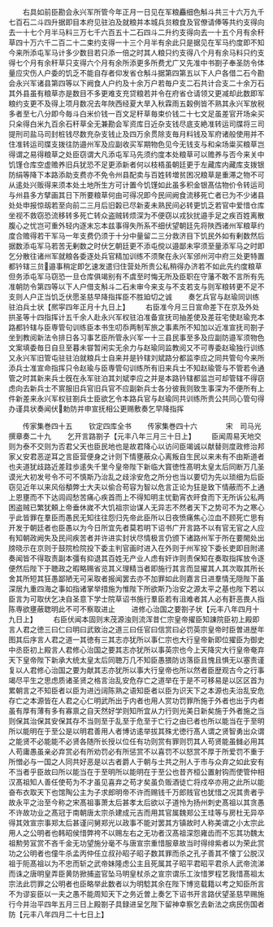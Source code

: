 <!-- { "loadSidebar": true } -->
　　右具如前臣勘会永兴军所管今年正月一日见在军粮麤细色斛斗共三十六万九千七百石二斗四升据即目本府见驻泊及就粮并本城兵贠粮食及官僚请俸等共约支得向去一十七个月半马料三万七千六百五十二石四斗二升约支得向去一十五个月有余秆草四十万六千二百二十二束约支得一十三个月半有余此只是据见在军马约度即不知今来所添屯军马计多少数目若只添一倍之时其人粮只约支得八个月有余马料只约支得七个月有余秆草只支得六个月有余所添更多所费尤广又先准中书劄子奉圣防令体量应灾伤人户委的饥乏不能自存者仰发省仓斛斗据第四第五以下人户各借二石今勘会永兴军诸县第四等以下阙食人户约及十余万户若毎户支二石共计合支二十余万石其外县虽有粮草亦是数目不多更难支充贷粮若并令在府省仓请领又更减却此数即军粮约支更不及得上项月数况去年陜西经夏大旱入秋霖雨五糓例皆不熟其永兴军放税多者至七八分即今毎斗白米价钱一百文足秆草毎束价钱二十七文足虽差官开场籴买只籴得白米九百余石秆草全无兼勘会军资库日近杂支钱尽底支絶准转运司牒将三司提刑司盐马司封桩钱尽数充杂支钱止及四万余贯除支毎月料钱及军府诸般使用并不住准转运司牒支拨往防邉州军及应副收买军期物色见今无钱支与和籴场粜买粮草岂得谓之易得粮草之处臣窃谓大凡添屯军马先须约度本处粮草可以赡养与否今来关中饥馑仓库空虚赡养旧兵犹恐不足更添新者何以枝梧虽朝廷更于左藏库内藏库支拨银防绢等降下本路添助支费亦不免令州县配卖与百姓转増贫困况粮草是重滞之物不可从逺处兴贩得来须本处土地所生方可计置今饥馑如此虽多积金银髙估物价令转运司与州县多方擘画其日下所要粮草何由可得况即今民间阙食流移死亡者已为不少诸县处处申报惊刼若至向前二三月后旧糓已尽新麦未熟民间必转更饥乏若官中爱惜仓库坐视不救窃恐流移转多死亡转众盗贼转烦深为不便窃以戎狄扰邉手足之疾百姓离散腹心之忧岂可重外轻内逐末忘本兹事得失所系不细伏望朝廷先将陜西诸州军粮草约度合赡得若干军马一年支费仍须于十分中量留二三分救济目下饥民外如有剰数然后据数添屯军马若苦无剰数之时伏乞朝廷更不添屯傥以邉鄙未寜须至量添军马之时即乞分散往诸州军就粮各委逐处兵官精加训练不须聚在永兴军邠州河中府三处更特置都钤辖三贠邉事稍定即乞速发遣归住营处所贵公私稍得办济若不如此先约度粮草但务添屯军马窃恐一旦仓库俱竭别有不虞至时悔无所及臣职在守藩不敢不言所有先准朝防令第四等以下人户借支斛斗二石未审今来支与不支若支与则军粮转更不足不支则人户正当饥乏伏愿圣慈早降指挥臣不胜廹切之诚
　　奏乞兵官与赵瑜同训练驻泊兵士状【熈寜四年正月十九日上】
　　右臣准今月三日宣命差下在京及外处拱圣等十四指挥计五千余人赴永兴军权驻泊准备宣抚司抽差使及差荘宅使赵瑜充本路都钤辖与臣専管句训练臣本书生叨忝两制军旅之事素所不知加以近准宣抚司劄子坐到教阅新法令排日各习事艺臣所管永兴军一十三县民事至多及应副防邉军须物色文案填委毎日自旦至暮未甞暂闲实无余力与赵瑜同监教阅又不可専委赵瑜独行训练又永兴军旧管屯驻驻泊就粮兵士自来并是钤辖刘斌路分都监李应之同共管句今来所添兵士准宣命指挥只令赵瑜与臣専管句训练所有旧来兵士不知赵瑜管与不管若令通管之时其新来兵士旣在永军驻泊其刘斌李应之并是本路钤辖都监岂可却管辖不得窃虑向去新兵士不賔服旧兵官旧兵官不应副新兵士各分彼我则致生事深为不便所有上件新差来永兴军权驻劄兵士臣欲乞令本路兵官与赵瑜同共训练所贵公共同心管句得办谨具状奏闻伏勅防并申宣抚相公更赐敷奏乞早降指挥









　　传家集巻四十五
　　钦定四库全书
　　传家集巻四十六　　　　宋　司马光　撰章奏二十九
　　乞开言路劄子【元丰八年三月三十日上】
　　臣闻周易天地交则为泰不交则为否君父天也臣民地也是故君降心以访问臣竭诚以献替则度政修治邦家乂安君恶逆耳之言臣营便身之计则下情壅蔽众心离叛自生民以来未有不由斯道者也夫道犹歧路近差跬歩逺失千里今皇帝陛下新临大寳徳性髙明太皇太后同断万几圣谟光大初发号令不可不慎斯乃治乱之歧涂安危之所分也当以要切为先以琐细为后臣窃见近年以来风俗頺弊士大夫以偷合苟容为智以危言正论为狂是致下情蔽而不上通上恩壅而不下达闾阎愁苦痛心疾首而上不得知明主忧勤宵衣旰食而下无所诉公私两困盗贼已繁犹頼上帝垂休嵗不大饥祖宗诒谋人无异志不然者天下之势可不为之寒心乎此皆罪在羣臣而愚民无知往往怨归先帝此臣所以日夜愤痛焦心泣血不顾死亡思有开发于朝廷者也臣愚以为今日所宜先者莫若明下诏书广开言路不以有官无官之人应有知朝政阙失及民间疾苦者并许进实封状尽情极言仍颁下诸路州军于所在要閙处出牓晓示在京则于鼓院检院投下委主判官画时进入在外则于州军投下委长吏即目附递奏闻皆不得取责副本彊有抑退其百姓无产业人虑有奸诈则责保知在奏取指挥放令逐便然后陛下于聴政之暇略赐省览其义理精当者即施行其言而显擢其人其次取其所长舍其所短其狂愚鄙陋无可采取者报闻罢去亦不加罪如此则嘉言日进羣情无隠陛下虽深居九重四海之事如指诸掌举措施为惟陛下所欲斯乃治安之源太平之基也陛下若以臣言为可取伏乞决自圣意下学士院草诏书施行羣臣若有沮难者其人必有姧恶畏人指陈専欲壅蔽聦明此不可不察取进止
　　进修心治国之要劄子状【元丰八年四月十九日上】
　　右臣伏闻本固则末茂源浊则流浑昔仁宗皇帝擢臣知諌院臣初上殿即言人君之徳三曰仁曰明曰武致治之道三曰任官曰信赏曰必罚英宗皇帝时臣曽进歴年图其后序言人君之道一其徳有三其志亦犹所以事仁宗也大行皇帝新即位擢臣为御史中丞臣初上殿言人君修心治国之要其志亦犹所以事英宗也今上天降灾大行皇帝奄弃天下皇帝陛下新承大统太皇太后同聴万几不知臣愚猥防访落臣且愧且惧无以塞责谨复以人君修心治国之要为献其志亦犹所以事大行皇帝也所以然者臣歴观古今之行事竭尽平生之思虑质诸圣贤之格言治乱安危存亡之道举在于是不可移易是以区区首为累朝言之不知臣者以臣为进迃阔陈熟之语知臣者以臣为识天下之本源也夫治乱安危存亡之本源皆在人君之心仁明武所出于内者也用人赏功罚罪所施于外者也出于内者虽有厚有薄有多有寡禀之自天然好学则知所宜从力行则光美日新矣施于外者施之当则保其治保其安保其存不当则至于乱至于危至于亡行之由已者也所以能当在于至明所以能明在于至公是以明君善用人者博访逺举拔其殊尤徳行髙人谓之贤智勇出众谓之能贤不必能能不必贤各随所长授以位任有功则赏有罪则罚其人苟贤能虽雠必用其人苟庸愚虽亲必弃赏必有所劝罚必有所惩赏不以喜罚不以怒赏不厚于所爱罚不重于所憎必与一国之人同共好恶是以古者爵人于朝与士共之刑人于市与众弃之如此安有不当者乎臣故曰所以能当在于至明所以能明在于至公也昔齐桓公置射钩而使管仲相汉髙祖知人善任使苟为不才虽见喜弃之苟才矣虽负贩酒徒亡将戍卒亦用之此所以能奋布衣取天下也馆陶公主为子求郎明帝不许而赐钱千万郎贱官也犹惜之况其贵者乎故永平之治至今称之宋髙祖事萧太后甚孝太后欲以子道怜为扬州刺史髙祖以其贪愚不许故功业之髙冠于南朝唐太宗杀建成元吉而用其官属魏郑公王珪等与房杜无异卒得其效宣宗事郑太后甚谨问舅郑光以政事不能对罢其方镇故时人称美谓之小太宗此用人之公明者也韩昭侯惜弊袴不以赐左右之无功者汉髙祖深怨雍齿而不忘其功魏太祖勲劳冝赏不吝千金无功望施分毫不与唐宣宗重惜服章故当时得绯紫者以为荣此赏功之公明者也僮牛杀孟丙仲任立叔孙昭子昭子数其罪而杀之孔子善其不懐丁公脱汉祖于阨髙祖以为不忠而斩之武帝妹隆虑公主且死属其子昭平君昭平君杀人武帝流涕而诛之唐明皇弄臣黄防掀捕盗官坠马明皇杖杀之宣宗谓乐工汝惜罗程艺我惜髙祖太宗法此罚罪之公明者也臣略举此数者以为明騐其余在陛下博览载籍以考之知臣所言不为谬妄臣以一夫之愚不能周知天下之务近曽上奏乞下诏书开言路伏望圣慈早赐施行今并治平四年五月三日上殿劄子具録进呈乞陛下留神幸察乞去新法之病民伤国者防【元丰八年四月二十七日上】
